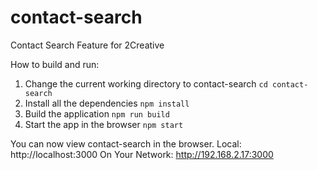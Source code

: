 # contact-search
Contact Search Feature for 2Creative


How to build and run:

1. Change the current working directory to contact-search
```cd contact-search```
2. Install all the dependencies
```npm install```
3. Build the application
```npm run build```
4. Start the app in the browser
```npm start```

You can now view contact-search in the browser.
  Local:            http://localhost:3000
  On Your Network:  http://192.168.2.17:3000